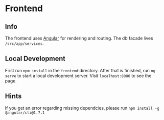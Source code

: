 # Frontend

## Info
The frontend uses [Angular](https://angular.io/) for rendering and routing. The db facade lives `/src/app/services`.

## Local Development
First run `npm install` in the `frontend` directory. After that is finished, run `ng serve` to start a local development server. Visit 
`localhost:8080` to see the page.

## Hints
If you get an error regarding missing dependcies, please run `npm install -g @angular/cli@1.7.1`
